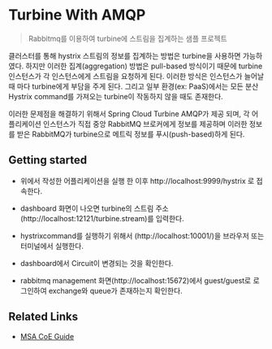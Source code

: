 # Turbine With AMQP
> Rabbitmq를 이용하여 turbine에 스트림을 집계하는 샘플 프로젝트

클러스터를 통해 hystrix 스트림의 정보를 집계하는 방법은 turbine을 사용하면 가능하였다.
하지만 이러한 집계(aggregation) 방법은 pull-based 방식이기 때문에 turbine 인스턴스가 각 인스턴스에게 스트림을 요청하게 된다. 이러한 방식은 인스턴스가 늘어날 때 마다 turbine에게 부담을 주게 된다. 그리고 일부 환경(ex: PaaS)에서는 모든 분산 Hystrix command를 가져오는 turbine이 작동하지 않을 때도 존재한다.

이러한 문제점을 해결하기 위해서 Spring Cloud Turbine AMQP가 제공 되며, 각 어플리케이션 인스턴스가 직접 중앙 RabbitMQ 브로커에게 정보를 제공하며 이러한 정보를 받은 RabbitMQ가 turbine으로 메트릭 정보를 푸시(push-based)하게 된다.

## Getting started

- 위에서 작성한 어플리케이션을 실행 한 이후 http://localhost:9999/hystrix 로 접속한다.

- dashboard 화면이 나오면 turbine의 스트림 주소(http://localhost:12121/turbine.stream)를 입력한다.

- hystrixcommand를 실행하기 위해서 (http://localhost:10001/)을 브라우저 또는 터미널에서 실행한다.

- dashboard에서 Circuit이 변경되는 것을 확인한다.

- rabbitmq management 화면(http://localhost:15672)에서 guest/guest로 로그인하여 exchange와 queue가 존재하는지 확인한다.


## Related Links

- [MSA CoE Guide](https://coe.gitbook.io/guide/circuit-breaker/turbine-with-rabbitmq)